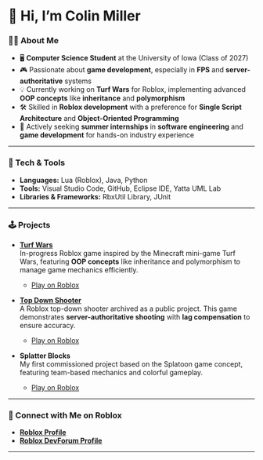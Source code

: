 # 👋 Hi, I’m Colin Miller

### 👨‍💻 About Me
- 🖥️ **Computer Science Student** at the University of Iowa (Class of 2027)
- 🎮 Passionate about **game development**, especially in **FPS** and **server-authoritative** systems
- 💡 Currently working on **Turf Wars** for Roblox, implementing advanced **OOP concepts** like **inheritance** and **polymorphism**
- 🛠️ Skilled in **Roblox development** with a preference for **Single Script Architecture** and **Object-Oriented Programming**
- 🌟 Actively seeking **summer internships** in **software engineering** and **game development** for hands-on industry experience

---

### 🔧 Tech & Tools
- **Languages:** Lua (Roblox), Java, Python
- **Tools:** Visual Studio Code, GitHub, Eclipse IDE, Yatta UML Lab
- **Libraries & Frameworks:** RbxUtil Library, JUnit

---

### 🕹️ Projects
- **[Turf Wars](https://github.com/cmmiller26/Turf-Wars)**  
   In-progress Roblox game inspired by the Minecraft mini-game Turf Wars, featuring **OOP concepts** like inheritance and polymorphism to manage game mechanics efficiently.  
   - [Play on Roblox](https://www.roblox.com/games/18974408236/Turf-Wars)

- **[Top Down Shooter](https://github.com/cmmiller26/Top-Down-Shooter)**  
   A Roblox top-down shooter archived as a public project. This game demonstrates **server-authoritative shooting** with **lag compensation** to ensure accuracy.  
   - [Play on Roblox](https://www.roblox.com/games/10876861657/Top-Down-Shooter)

- **Splatter Blocks**  
   My first commissioned project based on the Splatoon game concept, featuring team-based mechanics and colorful gameplay.  
   - [Play on Roblox](https://www.roblox.com/games/10770644057/Splatter-Blocks)

---

### 🔗 Connect with Me on Roblox
- **[Roblox Profile](https://www.roblox.com/users/107484074/profile)**  
- **[Roblox DevForum Profile](https://devforum.roblox.com/u/snarlyzoo/summary)**

---
